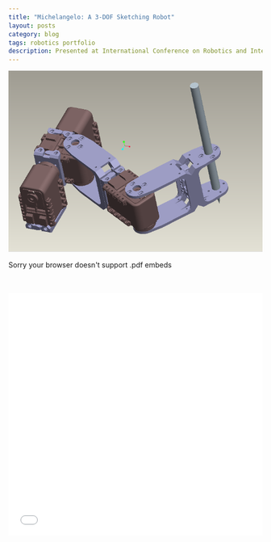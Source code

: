 ```yaml
---
title: "Michelangelo: A 3-DOF Sketching Robot"
layout: posts
category: blog
tags: robotics portfolio
description: Presented at International Conference on Robotics and Intelligent Sensors, Nagoya, Japan, 2010 <br/> Silver at ROBOGAMES, San Francisco, 2009
---
```


<p>
	<img src="/images/michelangelo_iso.bmp">
	<object width="100%" height="700" type="application/pdf" data="/Michelangelo 3 DOF Sketching Robot_Uttam Grandhi.pdf">
    	<p>Sorry your browser doesn't support .pdf embeds</p>
  	</object>
  	<br>
  	<br>
  	<iframe width="100%" height="480" src="//www.youtube.com/embed/v23cRTT9Ni4" frameborder="0" allowfullscreen></iframe>
</p>
